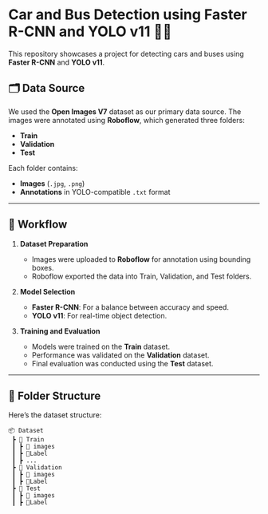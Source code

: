 # Car and Bus Detection using Faster R-CNN and YOLO v11 🚗🚌  

This repository showcases a project for detecting cars and buses using **Faster R-CNN** and **YOLO v11**.  

## 🗂️ Data Source  
We used the **Open Images V7** dataset as our primary data source. The images were annotated using **Roboflow**, which generated three folders:  
- **Train**  
- **Validation**  
- **Test**  

Each folder contains:  
- **Images** (`.jpg`, `.png`)  
- **Annotations** in YOLO-compatible `.txt` format  

---

## 🚀 Workflow  

1. **Dataset Preparation**  
   - Images were uploaded to **Roboflow** for annotation using bounding boxes.  
   - Roboflow exported the data into Train, Validation, and Test folders.  

2. **Model Selection**  
   - **Faster R-CNN**: For a balance between accuracy and speed.  
   - **YOLO v11**: For real-time object detection.  

3. **Training and Evaluation**  
   - Models were trained on the **Train** dataset.  
   - Performance was validated on the **Validation** dataset.  
   - Final evaluation was conducted using the **Test** dataset.  

---

## 📁 Folder Structure  

Here’s the dataset structure:  

```plaintext
📦 Dataset
 ┣ 📂 Train
 ┃ ┣ 📂 images
 ┃ ┣ 📂Label
 ┃ ┣ ...
 ┣ 📂 Validation
 ┃ ┣ 📂 images
 ┃ ┣ 📂Label
 ┣ 📂 Test
 ┃ ┣ 📂 images
 ┃ ┣ 📂Label
